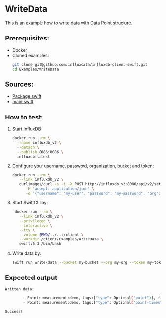# WriteData

This is an example how to write data with Data Point structure.

## Prerequisites:
- Docker
- Cloned examples:
   ```bash
   git clone git@github.com:influxdata/influxdb-client-swift.git
   cd Examples/WriteData
   ```

## Sources:
- [Package.swift](/Examples/WriteData/Package.swift)
- [main.swift](/Examples/WriteData/Sources/WriteData/main.swift)

## How to test:
1. Start InfluxDB:
    ```bash
    docker run --rm \
      --name influxdb_v2 \
      --detach \
      --publish 8086:8086 \
      influxdb:latest
    ```
1. Configure your username, password, organization, bucket and token:
   ```bash
   docker run --rm \
      --link influxdb_v2 \
      curlimages/curl -s -i -X POST http://influxdb_v2:8086/api/v2/setup \
         -H 'accept: application/json' \
         -d '{"username": "my-user", "password": "my-password", "org": "my-org", "bucket": "my-bucket", "token": "my-token"}'
   ```
1. Start SwiftCLI by:
   ```bash
    docker run --rm \
      --link influxdb_v2 \
      --privileged \
      --interactive \
      --tty \
      --volume $PWD/../..:/client \
      --workdir /client/Examples/WriteData \
      swift:5.3 /bin/bash
   ```
1. Write data by:
   ```bash
   swift run write-data --bucket my-bucket --org my-org --token my-token --url http://influxdb_v2:8086
   ```

## Expected output

```bash
Written data:

        - Point: measurement:demo, tags:["type": Optional("point")], fields:["value": Optional(2)], time:nil
        - Point: measurement:demo, tags:["type": Optional("point-timestamp")], fields:["value": Optional(2)], time:2020-12-10 11:16:29 +0000

Success!
```